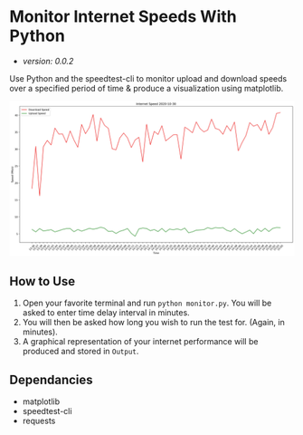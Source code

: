 # Monitor Internet Speeds With Python

- _version: 0.0.2_

Use Python and the speedtest-cli to monitor upload and download speeds over a specified period of time & produce a visualization using matplotlib.

![Picture of Output](./Readme/2020-10-30.jpg)

## How to Use

1. Open your favorite terminal and run `python monitor.py`.
   You will be asked to enter time delay interval in minutes.
2. You will then be asked how long you wish to run the test for. (Again, in minutes).
3. A graphical representation of your internet performance will be produced and stored in `Output`.

## Dependancies

- matplotlib
- speedtest-cli
- requests

